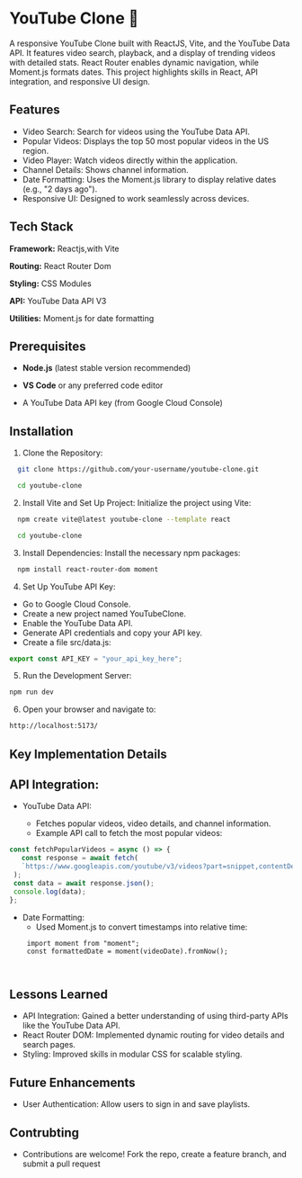 
# YouTube Clone 🎥

A responsive YouTube Clone built with ReactJS, Vite, and the YouTube Data API. It features video search, playback, and a display of trending videos with detailed stats. React Router enables dynamic navigation, while Moment.js formats dates. This project highlights skills in React, API integration, and responsive UI design.


## Features

* Video Search: Search for videos using the YouTube Data API.
* Popular Videos: Displays the top 50 most popular videos in the US region.
* Video Player: Watch videos directly within the application.
* Channel Details: Shows channel information.
* Date Formatting: Uses the Moment.js library to display relative dates (e.g., "2 days ago").
* Responsive UI: Designed to work seamlessly across devices.



## Tech Stack

**Framework:** Reactjs,with Vite

**Routing:** React Router Dom

**Styling:** CSS Modules

**API:** YouTube Data API V3

**Utilities:** Moment.js for date formatting


## Prerequisites

* **Node.js** (latest stable version recommended)

* **VS Code** or any preferred code editor

* A YouTube Data API key (from Google Cloud Console)
## Installation

1. Clone the Repository:

```bash
  git clone https://github.com/your-username/youtube-clone.git

  cd youtube-clone

```
2. Install Vite and Set Up Project: Initialize the project using Vite: 

```bash  
  npm create vite@latest youtube-clone --template react

  cd youtube-clone

```
3. Install Dependencies: Install the necessary npm packages:

 ```bash 
   npm install react-router-dom moment
```
4. Set Up YouTube API Key:
  * Go to Google Cloud Console.
  * Create a new project named YouTubeClone.
  * Enable the YouTube Data API.
  * Generate API credentials and copy your API key.
  * Create a file src/data.js:
  
  ```javascript
  export const API_KEY = "your_api_key_here";
```
5. Run the Development Server:
```bash
npm run dev
```
6. Open your browser and navigate to:
```bash
http://localhost:5173/

```
 

## Key Implementation Details

## API Integration:
* YouTube Data API:

  * Fetches popular videos, video details, and channel information.
  * Example API call to fetch the most popular videos:
 ``` javascript
 const fetchPopularVideos = async () => {
    const response = await fetch(
    `https://www.googleapis.com/youtube/v3/videos?part=snippet,contentDetails,statistics&chart=mostPopular&regionCode=US&maxResults=50&key=${API_KEY}`
  );
  const data = await response.json();
  console.log(data);
};


```
* Date Formatting:
  * Used Moment.js to convert timestamps into relative time:
  ``` javscript
   import moment from "moment";
   const formattedDate = moment(videoDate).fromNow();



  ```
## Lessons Learned
* API Integration: Gained a better understanding of using third-party APIs like the YouTube Data API.
* React Router DOM: Implemented dynamic routing for video details and search pages.
* Styling: Improved skills in modular CSS for scalable styling.
## Future Enhancements
* User Authentication: Allow users to sign in and save playlists.
## Contrubting
* Contributions are welcome! Fork the repo, create a feature branch, and submit a pull request
